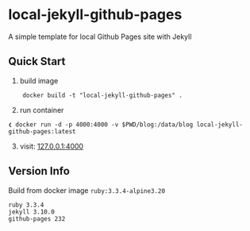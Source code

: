 # local-jekyll-github-pages
A simple template for local Github Pages site with Jekyll

## Quick Start

1. build image

```
    docker build -t "local-jekyll-github-pages" .
```

2. run container

```
❮ docker run -d -p 4000:4000 -v $PWD/blog:/data/blog local-jekyll-github-pages:latest
```

3. visit:  [127.0.0.1:4000](http://127.0.0.1:4000/)

## Version Info

Build from docker image `ruby:3.3.4-alpine3.20`

```
ruby 3.3.4
jekyll 3.10.0
github-pages 232
```
